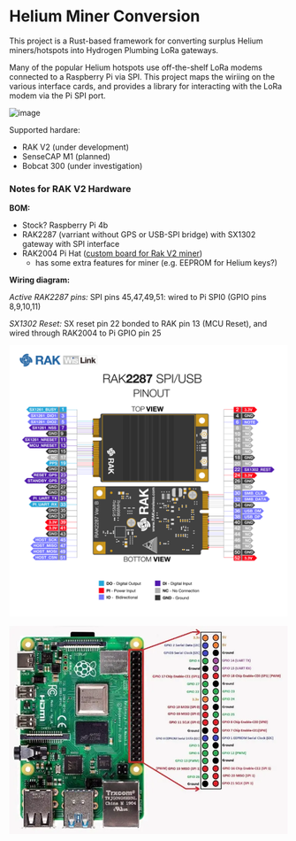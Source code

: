# Helium Miner Conversion

This project is a Rust-based framework for converting surplus Helium miners/hotspots into Hydrogen Plumbing LoRa gateways.

Many of the popular Helium hotspots use off-the-shelf LoRa modems connected to a Raspberry Pi via SPI. This project maps the wiriing on the various interface cards, and provides a library for interacting with the LoRa modem via the Pi SPI port.


![image](https://github.com/HydrogenPlumbing/nuclear-spallation/assets/43052/69d173b2-2068-4b09-9649-256a7d43f23d)


Supported hardare:
- RAK V2 (under development)
- SenseCAP M1 (planned)
- Bobcat 300 (under investigation)

### Notes for RAK V2 Hardware

**BOM:**

- Stock? Raspberry Pi 4b 
- RAK2287 (varriant without GPS or USB-SPI bridge) with SX1302 gateway with SPI interface
- RAK2004 Pi Hat ([custom board for Rak V2 miner](https://forum.rakwireless.com/t/pi-hats-rak2003-vs-rak2004/8257))
   - has some extra features for miner (e.g. EEPROM for Helium keys?)

**Wiring diagram:**

*Active RAK2287 pins:* SPI pins 45,47,49,51: wired to Pi SPI0 (GPIO pins 8,9,10,11)

*SX1302 Reset:* SX reset pin 22 bonded to RAK pin 13 (MCU Reset), and wired through RAK2004 to Pi GPIO pin 25

![Alt text](docs/image/rak2287_pinout.png)

![Alt text](docs/image/pi4_pinout.png)
